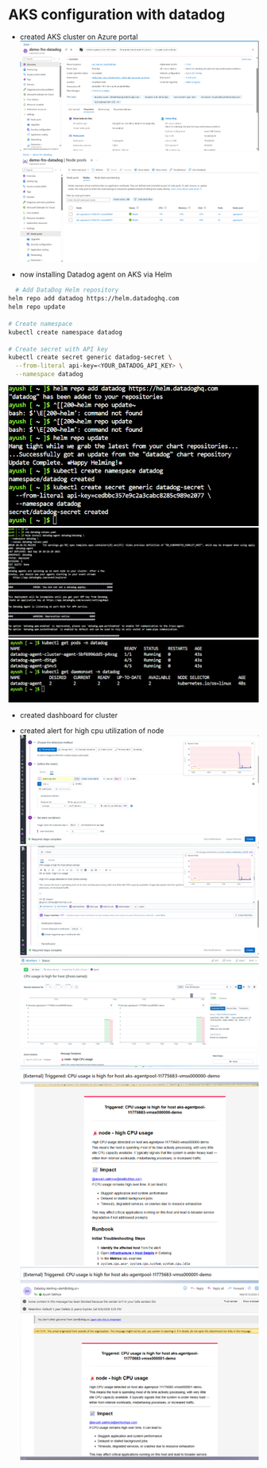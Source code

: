 # AKS configuration with datadog 


- created AKS cluster on Azure portal
![alt text](image-3.png)
![alt text](image-4.png)

- now installing Datadog agent on AKS via Helm
```bash
  # Add DataDog Helm repository
helm repo add datadog https://helm.datadoghq.com
helm repo update

# Create namespace
kubectl create namespace datadog

# Create secret with API key
kubectl create secret generic datadog-secret \
  --from-literal api-key=<YOUR_DATADOG_API_KEY> \
  --namespace datadog
  ```
  ![alt text](image-8.png)
  ![alt text](image-9.png)
  ![alt text](image-10.png)

- created dashboard for cluster


- created alert for high cpu utilization of node
![alt text](image-14.png)
![alt text](image-15.png)
![alt text](image-16.png)
![alt text](image-17.png)
![alt text](image-18.png)
